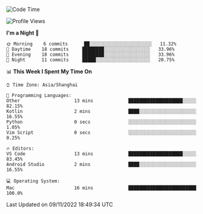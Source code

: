 <!--START_SECTION:waka-->
![Code Time](http://img.shields.io/badge/Code%20Time-19%20hrs%2025%20mins-blue)

![Profile Views](http://img.shields.io/badge/Profile%20Views-1-blue)

**I'm a Night 🦉** 

```text
🌞 Morning    6 commits      ██░░░░░░░░░░░░░░░░░░░░░░░   11.32% 
🌆 Daytime    18 commits     ████████░░░░░░░░░░░░░░░░░   33.96% 
🌃 Evening    18 commits     ████████░░░░░░░░░░░░░░░░░   33.96% 
🌙 Night      11 commits     █████░░░░░░░░░░░░░░░░░░░░   20.75%

```


📊 **This Week I Spent My Time On** 

```text
⌚︎ Time Zone: Asia/Shanghai

💬 Programming Languages: 
Other                    13 mins             ████████████████████░░░░░   82.15% 
Kotlin                   2 mins              ████░░░░░░░░░░░░░░░░░░░░░   16.55% 
Python                   0 secs              ░░░░░░░░░░░░░░░░░░░░░░░░░   1.05% 
Vim Script               0 secs              ░░░░░░░░░░░░░░░░░░░░░░░░░   0.25%

🔥 Editors: 
VS Code                  13 mins             ████████████████████░░░░░   83.45% 
Android Studio           2 mins              ████░░░░░░░░░░░░░░░░░░░░░   16.55%

💻 Operating System: 
Mac                      16 mins             █████████████████████████   100.0%

```


 Last Updated on 09/11/2022 18:49:34 UTC
<!--END_SECTION:waka-->